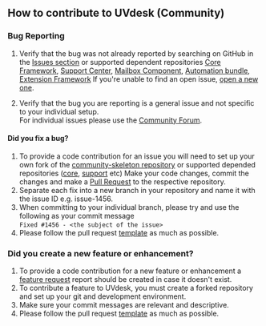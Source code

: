 ## How to contribute to UVdesk (Community)


### **Bug Reporting**

1. Verify that the bug was not already reported by searching on GitHub in the [Issues section](https://github.com/uvdesk/community-skeleton/issues) or supported dependent repositories [Core Framework](https://github.com/uvdesk/core-framework/issues), [Support Center](https://github.com/uvdesk/support-center-bundle), [Mailbox Component](https://github.com/uvdesk/mailbox-component/issues), [Automation bundle](https://github.com/uvdesk/automation-bundle/issues), [Extension Framework](https://github.com/uvdesk/extension-framework)
If you're unable to find an open issue, [open a new one](https://github.com/uvdesk/community-skeleton/issues/new?assignees=&labels=&template=Bug_report.md).

2. Verify that the bug you are reporting is a general issue and not specific to your individual setup.  
For individual issues please use the [Community Forum](https://forums.uvdesk.com/).

#### **Did you fix a bug?**

1. To provide a code contribution for an issue you will need to set up your own fork of the [community-skeleton repository](https://github.com/uvdesk/community-skeleton) or supported depended repositories ([core](https://github.com/uvdesk/core-framework), [support](https://github.com/uvdesk/support-center-bundle) etc)
Make your code changes, commit the changes and make a [Pull Request](https://help.github.com/articles/about-pull-requests/) to the respective repository.
2. Separate each fix into a new branch in your repository and name it with the issue ID e.g. issue-1456.
3. When committing to your individual branch, please try and use the following as your commit message  
```Fixed #1456 - <the subject of the issue>```  
4. Please follow the pull request [template](https://github.com/uvdesk/community-skeleton/blob/master/.github/PULL_REQUEST_TEMPLATE.md) as much as possible.

### **Did you create a new feature or enhancement?**
1. To provide a code contribution for a new feature or enhancement a [feature request](https://github.com/uvdesk/community-skeleton/issues/new?assignees=&labels=&template=2_Feature_request.md) report should be created in case it doesn't exist.
2. To contribute a feature to UVdesk, you must create a forked repository and set up your git and development environment.
3. Make sure your commit messages are relevant and descriptive.
4. Please follow the pull request [template](https://github.com/uvdesk/community-skeleton/blob/master/.github/PULL_REQUEST_TEMPLATE.md) as much as possible.